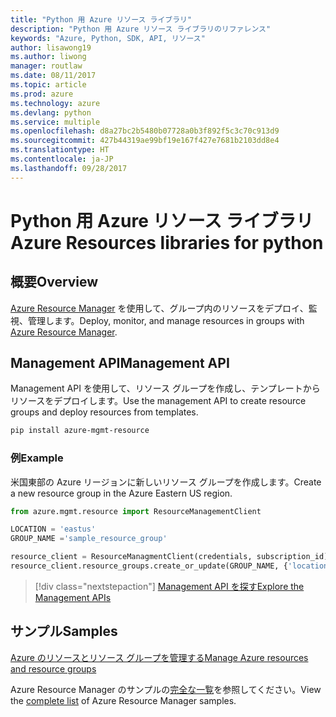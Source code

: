 ```yaml
---
title: "Python 用 Azure リソース ライブラリ"
description: "Python 用 Azure リソース ライブラリのリファレンス"
keywords: "Azure, Python, SDK, API, リソース"
author: lisawong19
ms.author: liwong
manager: routlaw
ms.date: 08/11/2017
ms.topic: article
ms.prod: azure
ms.technology: azure
ms.devlang: python
ms.service: multiple
ms.openlocfilehash: d8a27bc2b5480b07728a0b3f892f5c3c70c913d9
ms.sourcegitcommit: 427b44319ae99bf19e167f427e7681b2103dd8e4
ms.translationtype: HT
ms.contentlocale: ja-JP
ms.lasthandoff: 09/28/2017
---
```

# <a name="azure-resources-libraries-for-python"></a><span data-ttu-id="dfc88-104">Python 用 Azure リソース ライブラリ</span><span class="sxs-lookup"><span data-stu-id="dfc88-104">Azure Resources libraries for python</span></span>

## <a name="overview"></a><span data-ttu-id="dfc88-105">概要</span><span class="sxs-lookup"><span data-stu-id="dfc88-105">Overview</span></span> 
<span data-ttu-id="dfc88-106">[Azure Resource Manager](https://docs.microsoft.com/en-us/azure/azure-resource-manager/resource-group-overview) を使用して、グループ内のリソースをデプロイ、監視、管理します。</span><span class="sxs-lookup"><span data-stu-id="dfc88-106">Deploy, monitor, and manage resources in groups with [Azure Resource Manager](https://docs.microsoft.com/en-us/azure/azure-resource-manager/resource-group-overview).</span></span>

## <a name="management-api"></a><span data-ttu-id="dfc88-107">Management API</span><span class="sxs-lookup"><span data-stu-id="dfc88-107">Management API</span></span>
<span data-ttu-id="dfc88-108">Management API を使用して、リソース グループを作成し、テンプレートからリソースをデプロイします。</span><span class="sxs-lookup"><span data-stu-id="dfc88-108">Use the management API to create resource groups and deploy resources from templates.</span></span>

```bash
pip install azure-mgmt-resource
```
### <a name="example"></a><span data-ttu-id="dfc88-109">例</span><span class="sxs-lookup"><span data-stu-id="dfc88-109">Example</span></span> 
<span data-ttu-id="dfc88-110">米国東部の Azure リージョンに新しいリソース グループを作成します。</span><span class="sxs-lookup"><span data-stu-id="dfc88-110">Create a new resource group in the Azure Eastern US region.</span></span>

```python
from azure.mgmt.resource import ResourceManagementClient

LOCATION = 'eastus'
GROUP_NAME ='sample_resource_group'

resource_client = ResourceManagmentClient(credentials, subscription_id)
resource_client.resource_groups.create_or_update(GROUP_NAME, {'location': LOCATION})
```

> [!div class="nextstepaction"]
> [<span data-ttu-id="dfc88-111">Management API を探す</span><span class="sxs-lookup"><span data-stu-id="dfc88-111">Explore the Management APIs</span></span>](/python/api/overview/azure/azure.mgmt.resource)

## <a name="samples"></a><span data-ttu-id="dfc88-112">サンプル</span><span class="sxs-lookup"><span data-stu-id="dfc88-112">Samples</span></span>
[<span data-ttu-id="dfc88-113">Azure のリソースとリソース グループを管理する</span><span class="sxs-lookup"><span data-stu-id="dfc88-113">Manage Azure resources and resource groups</span></span>](https://github.com/Azure-Samples/resource-manager-python-resources-and-groups)

<span data-ttu-id="dfc88-114">Azure Resource Manager のサンプルの[完全な一覧](https://azure.microsoft.com/resources/samples/?platform=python&term=resource)を参照してください。</span><span class="sxs-lookup"><span data-stu-id="dfc88-114">View the [complete list](https://azure.microsoft.com/resources/samples/?platform=python&term=resource) of Azure Resource Manager samples.</span></span>
